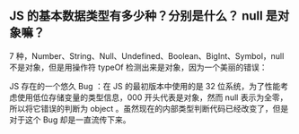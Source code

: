 ## JS 的基本数据类型有多少种？分别是什么？ null 是对象嘛？

7 种，Number、String、Null、Undefined、Boolean、BigInt、Symbol，null 不是对象，但是用操作符 typeOf 检测出来是对象，因为一个美丽的错误：

JS 存在的一个悠久 Bug ：在 JS 的最初版本中使用的是 32 位系统，为了性能考虑使用低位存储变量的类型信息，000 开头代表是对象，然而 null 表示为全零，所以将它错误的判断为 object 。虽然现在的内部类型判断代码已经改变了，但是对于这个 Bug 却是一直流传下来。